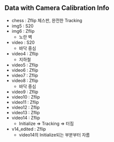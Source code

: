 Data with Camera Calibration Info
---------------------
- chess : Zflip
    체스판, 완전한 Tracking 
- img5 : S20
- img6 : Zflip 
    + 노란 벽
- video : S20  
    + 바닥 중심
- video4 : Zflip 
    + 지하철
- video5 : Zflip 
- video6 : Zflip 
- video7 : Zflip 
- video8 : Zflip 
    + 바닥 중심
- video9 : Zflip 
- video10 : Zflip 
- video11 : Zflip 
- video12 : Zflip 
- video13 : Zflip 
- video14 : Zflip 
    + Initialize => Tracking => 터짐
- v14_edited : Zflip 
    + video14의 Initialize되는 부분부터 자름